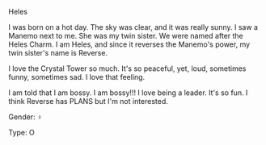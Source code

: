 Heles

I was born on a hot day. The sky was clear, and it was really sunny. I saw a Manemo next to me. She was my twin sister. We were named after the Heles Charm. I am Heles, and since it reverses the Manemo's power, my twin sister's name is Reverse.

I love the Crystal Tower so much. It's so peaceful, yet, loud, sometimes funny, sometimes sad. I love that feeling.

I am told that I am bossy. I am bossy!!! I love being a leader. It's so fun. I think Reverse has PLANS but I'm not interested.

Gender: ♀

Type: O
